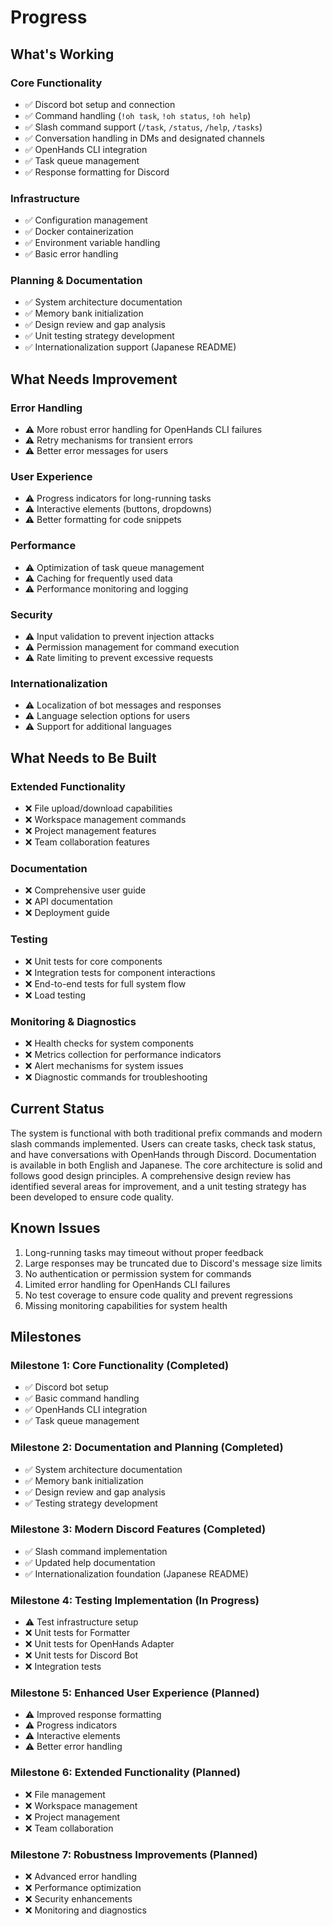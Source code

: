 # Progress

## What's Working

### Core Functionality
- ✅ Discord bot setup and connection
- ✅ Command handling (`!oh task`, `!oh status`, `!oh help`)
- ✅ Slash command support (`/task`, `/status`, `/help`, `/tasks`)
- ✅ Conversation handling in DMs and designated channels
- ✅ OpenHands CLI integration
- ✅ Task queue management
- ✅ Response formatting for Discord

### Infrastructure
- ✅ Configuration management
- ✅ Docker containerization
- ✅ Environment variable handling
- ✅ Basic error handling

### Planning & Documentation
- ✅ System architecture documentation
- ✅ Memory bank initialization
- ✅ Design review and gap analysis
- ✅ Unit testing strategy development
- ✅ Internationalization support (Japanese README)

## What Needs Improvement

### Error Handling
- ⚠️ More robust error handling for OpenHands CLI failures
- ⚠️ Retry mechanisms for transient errors
- ⚠️ Better error messages for users

### User Experience
- ⚠️ Progress indicators for long-running tasks
- ⚠️ Interactive elements (buttons, dropdowns)
- ⚠️ Better formatting for code snippets

### Performance
- ⚠️ Optimization of task queue management
- ⚠️ Caching for frequently used data
- ⚠️ Performance monitoring and logging

### Security
- ⚠️ Input validation to prevent injection attacks
- ⚠️ Permission management for command execution
- ⚠️ Rate limiting to prevent excessive requests

### Internationalization
- ⚠️ Localization of bot messages and responses
- ⚠️ Language selection options for users
- ⚠️ Support for additional languages

## What Needs to Be Built

### Extended Functionality
- ❌ File upload/download capabilities
- ❌ Workspace management commands
- ❌ Project management features
- ❌ Team collaboration features

### Documentation
- ❌ Comprehensive user guide
- ❌ API documentation
- ❌ Deployment guide

### Testing
- ❌ Unit tests for core components
- ❌ Integration tests for component interactions
- ❌ End-to-end tests for full system flow
- ❌ Load testing

### Monitoring & Diagnostics
- ❌ Health checks for system components
- ❌ Metrics collection for performance indicators
- ❌ Alert mechanisms for system issues
- ❌ Diagnostic commands for troubleshooting

## Current Status
The system is functional with both traditional prefix commands and modern slash commands implemented. Users can create tasks, check task status, and have conversations with OpenHands through Discord. Documentation is available in both English and Japanese. The core architecture is solid and follows good design principles. A comprehensive design review has identified several areas for improvement, and a unit testing strategy has been developed to ensure code quality.

## Known Issues
1. Long-running tasks may timeout without proper feedback
2. Large responses may be truncated due to Discord's message size limits
3. No authentication or permission system for commands
4. Limited error handling for OpenHands CLI failures
5. No test coverage to ensure code quality and prevent regressions
6. Missing monitoring capabilities for system health

## Milestones

### Milestone 1: Core Functionality (Completed)
- ✅ Discord bot setup
- ✅ Basic command handling
- ✅ OpenHands CLI integration
- ✅ Task queue management

### Milestone 2: Documentation and Planning (Completed)
- ✅ System architecture documentation
- ✅ Memory bank initialization
- ✅ Design review and gap analysis
- ✅ Testing strategy development

### Milestone 3: Modern Discord Features (Completed)
- ✅ Slash command implementation
- ✅ Updated help documentation
- ✅ Internationalization foundation (Japanese README)

### Milestone 4: Testing Implementation (In Progress)
- ⚠️ Test infrastructure setup
- ❌ Unit tests for Formatter
- ❌ Unit tests for OpenHands Adapter
- ❌ Unit tests for Discord Bot
- ❌ Integration tests

### Milestone 5: Enhanced User Experience (Planned)
- ⚠️ Improved response formatting
- ⚠️ Progress indicators
- ⚠️ Interactive elements
- ⚠️ Better error handling

### Milestone 6: Extended Functionality (Planned)
- ❌ File management
- ❌ Workspace management
- ❌ Project management
- ❌ Team collaboration

### Milestone 7: Robustness Improvements (Planned)
- ❌ Advanced error handling
- ❌ Performance optimization
- ❌ Security enhancements
- ❌ Monitoring and diagnostics 